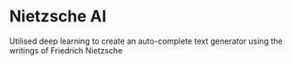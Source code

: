 # Nietzsche AI

Utilised deep learning to create an auto-complete text generator using the
writings of Friedrich Nietzsche
